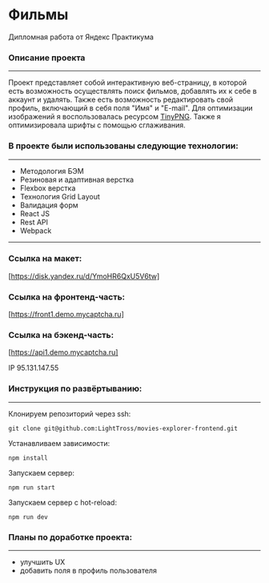 # **Фильмы**
Дипломная работа от Яндекс Практикума

### Описание проекта
--------------------
Проект представляет собой интерактивную веб-страницу, в которой есть возможность осуществлять поиск фильмов, добавлять их к себе в аккаунт и удалять. Также есть возможность редактировать свой профиль, включающий в себя поля "Имя" и "E-mail".
Для оптимизации изображений я воспользовалась ресурсом [TinyPNG](https://tinypng.com/). Также я оптимизировала шрифты с помощью сглаживания.

### В проекте были использованы следующие технологии:
-----------------------------------------------------
* Методология БЭМ
* Резиновая и адаптивная верстка
* Flexbox верстка
* Технология Grid Layout
* Валидация форм
* React JS
* Rest API
* Webpack
-----------------------------------------------------------------

### Ссылка на макет:
[https://disk.yandex.ru/d/YmoHR6QxU5V6tw]

### Ссылка на фронтенд-часть:
[https://front1.demo.mycaptcha.ru]

### Ссылка на бэкенд-часть:
[https://api1.demo.mycaptcha.ru]

IP 95.131.147.55

### Инструкция по развёртыванию:
--------------------------------
Клонируем репозиторий через ssh:

    git clone git@github.com:LightTross/movies-explorer-frontend.git

Устанавливаем зависимости:

    npm install

Запускаем сервер:

    npm run start

Запускаем сервер с hot-reload:

    npm run dev 

### Планы по доработке проекта:
-------------------------------
* улучшить UX
* добавить поля в профиль пользователя  
